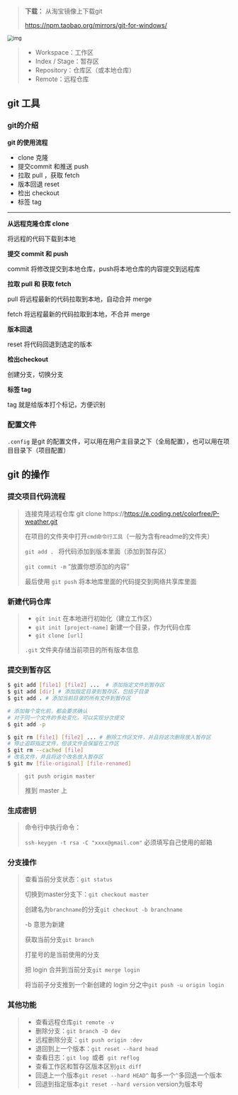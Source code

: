 > **下载：** 从淘宝镜像上下载git
>
> https://npm.taobao.org/mirrors/git-for-windows/

<img src="http://www.ruanyifeng.com/blogimg/asset/2015/bg2015120901.png" alt="img" style="zoom:80%;" />

> - Workspace：工作区
> - Index / Stage：暂存区
> - Repository：仓库区（或本地仓库）
> - Remote：远程仓库

## git 工具

### git的介绍

**git 的使用流程**

- clone 克隆
- 提交commit 和推送 push
- 拉取 pull ，获取 fetch
- 版本回退 reset
- 检出 checkout
- 标签 tag

*****

**从远程克隆仓库 clone**

将远程的代码下载到本地

**提交 commit 和 push**

commit 将修改提交到本地仓库，push将本地仓库的内容提交到远程库

**拉取 pull 和 获取 fetch**

pull 将远程最新的代码拉取到本地，自动合并 merge

fetch 将远程最新的代码拉取到本地，不合并 merge

**版本回退**

reset 将代码回退到选定的版本

**检出checkout**

创建分支，切换分支

**标签 tag**

tag 就是给版本打个标记，方便识别

### 配置文件

`.config` 是git 的配置文件，可以用在用户主目录之下（全局配置），也可以用在项目目录下（项目配置）



## git 的操作

### 提交项目代码流程

> 连接克隆远程仓库 git clone https://https://e.coding.net/colorfree/P-weather.git
>
> 在项目的文件夹中打开`cmd命令行工具`（一般为含有readme的文件夹）
>
> `git add . `   	将代码添加到版本里面（添加到暂存区）
>
> `git commit -m`	“放置你想添加的内容” 
>
> 最后使用 `git push` 将本地库里面的代码提交到网络共享库里面

### 新建代码仓库

> - `git init` 在本地进行初始化（建立工作区）
> - `git init [project-name]` 新建一个目录，作为代码仓库
> - `git clone [url]` 
>
> `.git` 文件夹存储当前项目的所有版本信息

### 提交到暂存区

```bash
$ git add [file1] [file2] ...  # 添加指定文件到暂存区
$ git add [dir] # 添加指定目录到暂存区，包括子目录
$ git add . # 添加当前目录的所有文件到暂存区

# 添加每个变化前，都会要求确认
# 对于同一个文件的多处变化，可以实现分次提交
$ git add -p

$ git rm [file1] [file2] ... # 删除工作区文件，并且将这次删除放入暂存区
# 停止追踪指定文件，但该文件会保留在工作区
$ git rm --cached [file]
# 改名文件，并且将这个改名放入暂存区
$ git mv [file-original] [file-renamed]
```

> 
>
> `git push origin master`
>
> 推到 master 上

### 生成密钥

> 命令行中执行命令：
>
> `ssh-keygen -t rsa -C "xxxx@gmail.com"` 必须填写自己使用的邮箱

### 分支操作

> 查看当前分支状态：`git status` 
>
> 切换到master分支下：`git checkout master`
>
> 创建名为`branchname`的分支`git checkout -b branchname`
>
> -b 意思为新建
>
> 获取当前分支`git branch`
>
> 打星号的是当前使用的分支
>
> 把 login 合并到当前分支`git merge login`
>
> 将当前子分支推到一个新创建的 login 分之中`git push -u origin login`
>

### 其他功能

> - 查看远程仓库`git remote -v`
> - 删除分支：`git branch -D dev`
> - 远程删除分支：`git push origin :dev`
> - 退回到上一个版本：`git reset --hard head`
> - 查看日志：`git log `或者` git reflog`
> - 查看工作区和暂存区版本区别`git diff`
> - 回退上一个版本`git reset --hard HEAD^` 每多一个`^`多回退一个版本
> - 回退到指定版本`git reset --hard version` version为版本号

